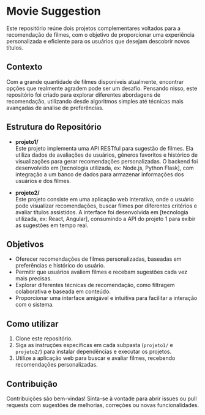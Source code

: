 # Movie Suggestion

Este repositório reúne dois projetos complementares voltados para a recomendação de filmes, com o objetivo de proporcionar uma experiência personalizada e eficiente para os usuários que desejam descobrir novos títulos.

## Contexto

Com a grande quantidade de filmes disponíveis atualmente, encontrar opções que realmente agradem pode ser um desafio. Pensando nisso, este repositório foi criado para explorar diferentes abordagens de recomendação, utilizando desde algoritmos simples até técnicas mais avançadas de análise de preferências.

## Estrutura do Repositório

- **projeto1/**  
  Este projeto implementa uma API RESTful para sugestão de filmes. Ela utiliza dados de avaliações de usuários, gêneros favoritos e histórico de visualizações para gerar recomendações personalizadas. O backend foi desenvolvido em [tecnologia utilizada, ex: Node.js, Python Flask], com integração a um banco de dados para armazenar informações dos usuários e dos filmes.

- **projeto2/**  
  Este projeto consiste em uma aplicação web interativa, onde o usuário pode visualizar recomendações, buscar filmes por diferentes critérios e avaliar títulos assistidos. A interface foi desenvolvida em [tecnologia utilizada, ex: React, Angular], consumindo a API do projeto 1 para exibir as sugestões em tempo real.

## Objetivos

- Oferecer recomendações de filmes personalizadas, baseadas em preferências e histórico do usuário.
- Permitir que usuários avaliem filmes e recebam sugestões cada vez mais precisas.
- Explorar diferentes técnicas de recomendação, como filtragem colaborativa e baseada em conteúdo.
- Proporcionar uma interface amigável e intuitiva para facilitar a interação com o sistema.

## Como utilizar

1. Clone este repositório.
2. Siga as instruções específicas em cada subpasta (`projeto1/` e `projeto2/`) para instalar dependências e executar os projetos.
3. Utilize a aplicação web para buscar e avaliar filmes, recebendo recomendações personalizadas.

## Contribuição

Contribuições são bem-vindas! Sinta-se à vontade para abrir issues ou pull requests com sugestões de melhorias, correções ou novas funcionalidades.
